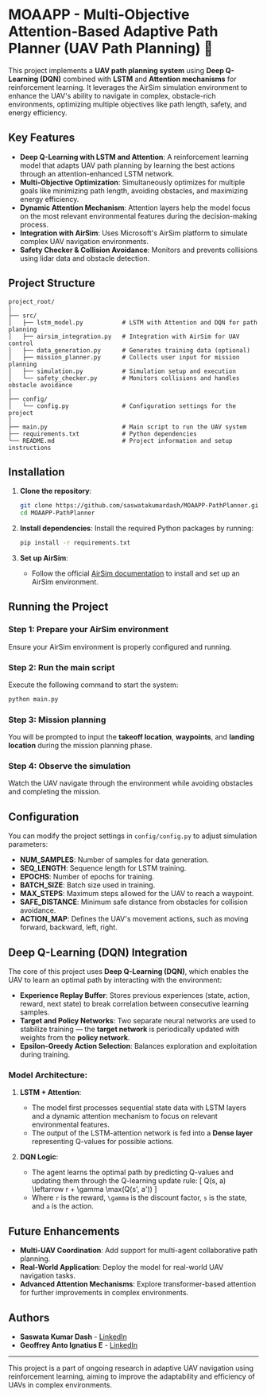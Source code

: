 
# MOAAPP - Multi-Objective Attention-Based Adaptive Path Planner (UAV Path Planning) 🚀

This project implements a **UAV path planning system** using **Deep Q-Learning (DQN)** combined with **LSTM** and **Attention mechanisms** for reinforcement learning. It leverages the AirSim simulation environment to enhance the UAV's ability to navigate in complex, obstacle-rich environments, optimizing multiple objectives like path length, safety, and energy efficiency.

## Key Features

- **Deep Q-Learning with LSTM and Attention**: A reinforcement learning model that adapts UAV path planning by learning the best actions through an attention-enhanced LSTM network.
- **Multi-Objective Optimization**: Simultaneously optimizes for multiple goals like minimizing path length, avoiding obstacles, and maximizing energy efficiency.
- **Dynamic Attention Mechanism**: Attention layers help the model focus on the most relevant environmental features during the decision-making process.
- **Integration with AirSim**: Uses Microsoft's AirSim platform to simulate complex UAV navigation environments.
- **Safety Checker & Collision Avoidance**: Monitors and prevents collisions using lidar data and obstacle detection.

## Project Structure

```plaintext
project_root/
│
├── src/
│   ├── lstm_model.py           # LSTM with Attention and DQN for path planning
│   ├── airsim_integration.py   # Integration with AirSim for UAV control
│   ├── data_generation.py      # Generates training data (optional)
│   ├── mission_planner.py      # Collects user input for mission planning
│   ├── simulation.py           # Simulation setup and execution
│   └── safety_checker.py       # Monitors collisions and handles obstacle avoidance
│
├── config/
│   └── config.py               # Configuration settings for the project
│
├── main.py                     # Main script to run the UAV system
├── requirements.txt            # Python dependencies
└── README.md                   # Project information and setup instructions
```

## Installation

1. **Clone the repository**:
   ```bash
   git clone https://github.com/saswatakumardash/MOAAPP-PathPlanner.git
   cd MOAAPP-PathPlanner
   ```

2. **Install dependencies**:
   Install the required Python packages by running:
   ```bash
   pip install -r requirements.txt
   ```

3. **Set up AirSim**:
   - Follow the official [AirSim documentation](https://microsoft.github.io/AirSim/) to install and set up an AirSim environment.

## Running the Project

### Step 1: Prepare your AirSim environment
Ensure your AirSim environment is properly configured and running.

### Step 2: Run the main script
Execute the following command to start the system:
```bash
python main.py
```

### Step 3: Mission planning
You will be prompted to input the **takeoff location**, **waypoints**, and **landing location** during the mission planning phase.

### Step 4: Observe the simulation
Watch the UAV navigate through the environment while avoiding obstacles and completing the mission.

## Configuration

You can modify the project settings in `config/config.py` to adjust simulation parameters:

- **NUM_SAMPLES**: Number of samples for data generation.
- **SEQ_LENGTH**: Sequence length for LSTM training.
- **EPOCHS**: Number of epochs for training.
- **BATCH_SIZE**: Batch size used in training.
- **MAX_STEPS**: Maximum steps allowed for the UAV to reach a waypoint.
- **SAFE_DISTANCE**: Minimum safe distance from obstacles for collision avoidance.
- **ACTION_MAP**: Defines the UAV's movement actions, such as moving forward, backward, left, right.

## Deep Q-Learning (DQN) Integration

The core of this project uses **Deep Q-Learning (DQN)**, which enables the UAV to learn an optimal path by interacting with the environment:

- **Experience Replay Buffer**: Stores previous experiences (state, action, reward, next state) to break correlation between consecutive learning samples.
- **Target and Policy Networks**: Two separate neural networks are used to stabilize training — the **target network** is periodically updated with weights from the **policy network**.
- **Epsilon-Greedy Action Selection**: Balances exploration and exploitation during training.

### Model Architecture:

1. **LSTM + Attention**: 
   - The model first processes sequential state data with LSTM layers and a dynamic attention mechanism to focus on relevant environmental features.
   - The output of the LSTM-attention network is fed into a **Dense layer** representing Q-values for possible actions.

2. **DQN Logic**: 
   - The agent learns the optimal path by predicting Q-values and updating them through the Q-learning update rule: 
     \[
     Q(s, a) \leftarrow r + \gamma \max(Q(s', a'))
     \]
   - Where `r` is the reward, `\gamma` is the discount factor, `s` is the state, and `a` is the action.

## Future Enhancements

- **Multi-UAV Coordination**: Add support for multi-agent collaborative path planning.
- **Real-World Application**: Deploy the model for real-world UAV navigation tasks.
- **Advanced Attention Mechanisms**: Explore transformer-based attention for further improvements in complex environments.

## Authors

- **Saswata Kumar Dash** - [LinkedIn](https://www.linkedin.com/in/saswata-kumar-dash)
- **Geoffrey Anto Ignatius E** - [LinkedIn](https://www.linkedin.com/in/geoffrey-anto)

---

This project is a part of ongoing research in adaptive UAV navigation using reinforcement learning, aiming to improve the adaptability and efficiency of UAVs in complex environments.
